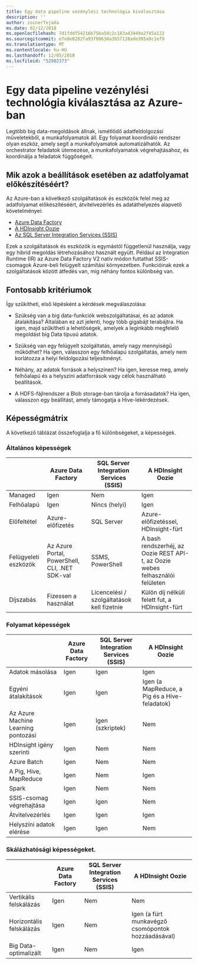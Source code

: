 ```yaml
---
title: Egy data pipeline vezénylési technológia kiválasztása
description: ''
author: zoinerTejada
ms.date: 02/12/2018
ms.openlocfilehash: 7d1fddf54216b756a5dc2c183a43449a2f45a122
ms.sourcegitcommit: e7e0e0282fa93f0063da3b57128ade395a9c1ef9
ms.translationtype: MT
ms.contentlocale: hu-HU
ms.lasthandoff: 12/05/2018
ms.locfileid: "52902373"
---
```

# <a name="choosing-a-data-pipeline-orchestration-technology-in-azure"></a>Egy data pipeline vezénylési technológia kiválasztása az Azure-ban

Legtöbb big data-megoldások állnak, ismétlődő adatfeldolgozási műveletekből, a munkafolyamatok áll. Egy folyamat koordináló rendszer olyan eszköz, amely segít a munkafolyamatok automatizálhatók. Az orchestrator feladatok ütemezése, a munkafolyamatok végrehajtásához, és koordinálja a feladatok függőségeit.

## <a name="what-are-your-options-for-data-pipeline-orchestration"></a>Mik azok a beállítások esetében az adatfolyamat előkészítéséért?

Az Azure-ban a következő szolgáltatások és eszközök felel meg az adatfolyamat előkészítéséért, átvitelvezérlés és adatáthelyezés alapvető követelményei:

- [Azure Data Factory](/azure/data-factory/)
- [A HDInsight Oozie](/azure/hdinsight/hdinsight-use-oozie-linux-mac)
- [Az SQL Server Integration Services (SSIS)](/sql/integration-services/sql-server-integration-services)

Ezek a szolgáltatások és eszközök is egymástól függetlenül használja, vagy egy hibrid megoldás létrehozásához használt együtt. Például az Integration Runtime (IR) az Azure Data Factory V2 natív módon futtathat SSIS-csomagok Azure-beli felügyelt számítási környezetben. Funkcióinak ezek a szolgáltatások között átfedés van, míg néhány fontos különbség van.

## <a name="key-selection-criteria"></a>Fontosabb kritériumok

Így szűkítheti, első lépésként a kérdések megválaszolása:

- Szükség van a big data-funkciók webszolgáltatásai, és az adatok átalakítása? Általában ez azt jelenti, hogy több gigabájt terabájtra. Ha igen, majd szűkítheti a lehetőségek, amelyek a leginkább megfelelő megoldást big Data típusú adatok.

- Szükség van egy felügyelt szolgáltatás, amely nagy mennyiségű működhet? Ha igen, válasszon egy felhőalapú szolgáltatás, amely nem korlátozza a helyi feldolgozási teljesítményt.

- Néhány, az adatok források a helyszínen? Ha igen, keresse meg, amely felhőalapú és a helyszíni adatforrások vagy célok használható beállítások.

- A HDFS-fájlrendszer a Blob storage-ban tárolja a forrásadatok? Ha igen, válasszon egy beállítást, amely támogatja a Hive-lekérdezések.

## <a name="capability-matrix"></a>Képességmátrix

A következő táblázat összefoglalja a fő különbségeket, a képességek.

### <a name="general-capabilities"></a>Általános képességek

| | Azure Data Factory | SQL Server Integration Services (SSIS) | A HDInsight Oozie
| --- | --- | --- | --- |
| Managed | Igen | Nem | Igen |
| Felhőalapú | Igen | Nincs (helyi) | Igen |
| Előfeltétel | Azure-előfizetés | SQL Server  | Azure-előfizetéssel, HDInsight-fürt |
| Felügyeleti eszközök | Az Azure Portal, PowerShell, CLI, .NET SDK-val | SSMS, PowerShell | A bash rendszerhéj, az Oozie REST API-t, az Oozie webes felhasználói felületen |
| Díjszabás | Fizessen a használat | Licencelési / szolgáltatások kell fizetnie | Külön díj nélküli felett fut, a HDInsight-fürt |

### <a name="pipeline-capabilities"></a>Folyamat képességek

| | Azure Data Factory | SQL Server Integration Services (SSIS) | A HDInsight Oozie
| --- | --- | --- | --- |
| Adatok másolása | Igen | Igen | Igen |
| Egyéni átalakítások | Igen | Igen | Igen (a MapReduce, a Pig és a Hive-feladatok) |
| Az Azure Machine Learning pontozási | Igen | Igen (szkriptek) | Nem |
| HDInsight igény szerinti | Igen | Nem | Nem |
| Azure Batch | Igen | Nem | Nem |
| A Pig, Hive, MapReduce | Igen | Nem | Igen |
| Spark | Igen | Nem | Nem |
| SSIS-csomag végrehajtása | Igen | Igen | Nem |
| Átvitelvezérlés | Igen | Igen | Igen |
| Helyszíni adatok elérése | Igen | Igen | Nem |

### <a name="scalability-capabilities"></a>Skálázhatósági képességeket.

| | Azure Data Factory | SQL Server Integration Services (SSIS) | A HDInsight Oozie
| --- | --- | --- | --- |
| Vertikális felskálázás | Igen | Nem | Nem |
| Horizontális felskálázás | Igen | Nem | Igen (a fürt munkavégző csomópontok hozzáadásával) |
| Big Data-optimalizált | Igen | Nem | Igen |

